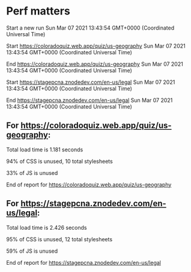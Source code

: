 # Perf matters


Start a new run
Sun Mar 07 2021 13:43:54 GMT+0000 (Coordinated Universal Time)




Start https://coloradoquiz.web.app/quiz/us-geography
Sun Mar 07 2021 13:43:54 GMT+0000 (Coordinated Universal Time)


End https://coloradoquiz.web.app/quiz/us-geography
Sun Mar 07 2021 13:43:54 GMT+0000 (Coordinated Universal Time)


Start https://stagepcna.znodedev.com/en-us/legal
Sun Mar 07 2021 13:43:54 GMT+0000 (Coordinated Universal Time)


End https://stagepcna.znodedev.com/en-us/legal
Sun Mar 07 2021 13:43:54 GMT+0000 (Coordinated Universal Time)






## For https://coloradoquiz.web.app/quiz/us-geography: 


Total load time is 1.181 seconds


94% of CSS is unused, 10 total stylesheets


33% of JS is unused


End of report for https://coloradoquiz.web.app/quiz/us-geography




## For https://stagepcna.znodedev.com/en-us/legal: 


Total load time is 2.426 seconds


95% of CSS is unused, 12 total stylesheets


59% of JS is unused


End of report for https://stagepcna.znodedev.com/en-us/legal
